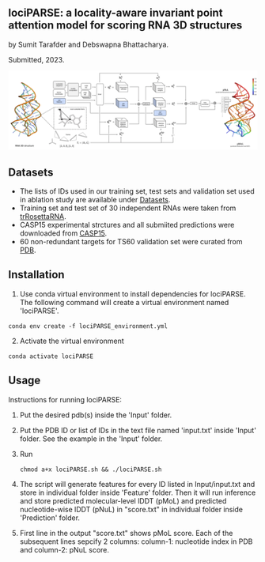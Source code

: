 ## lociPARSE: a locality-aware invariant point attention model for scoring RNA 3D structures

by Sumit Tarafder and Debswapna Bhattacharya.

Submitted, 2023.


![alt text](https://github.com/Bhattacharya-Lab/lociPARSE/blob/main/lociPARSE.png?raw=true)

## Datasets

- The lists of IDs used in our training set, test sets and validation set used in ablation study are available under [Datasets](https://github.com/Bhattacharya-Lab/lociPARSE/tree/main/Datasets).
- Training set and test set of 30 independent RNAs were taken from [trRosettaRNA](https://yanglab.qd.sdu.edu.cn/trRosettaRNA/benchmark/).
- CASP15 experimental strctures and all submiited predictions were downloaded from [CASP15](https://predictioncenter.org/download_area/CASP15/). 
- 60 non-redundant targets for TS60 validation set were curated from [PDB](https://www.rcsb.org).

## Installation

1. Use conda virtual environment to install dependencies for lociPARSE. The following command will create a virtual environment named 'lociPARSE'.

```
conda env create -f lociPARSE_environment.yml
```

2. Activate the virtual environment

```
conda activate lociPARSE
```

## Usage

Instructions for running lociPARSE:

1. Put the desired pdb(s) inside the 'Input' folder.

2. Put the PDB ID or list of IDs in the text file named 'input.txt' inside 'Input' folder. See the example in the 'Input' folder.

3. Run
   ```
   chmod a+x lociPARSE.sh && ./lociPARSE.sh
   ```

5. The script will generate features for every ID listed in Input/input.txt and store in individual folder inside 'Feature' folder. Then it will run inference and store predicted molecular-level lDDT (pMoL) and predicted nucleotide-wise lDDT (pNuL) in "score.txt" in individual folder inside 'Prediction' folder.

6. First line in the output "score.txt" shows pMoL score. Each of the subsequent lines sepcify 2 columns: column-1: nucleotide index in PDB and column-2: pNuL score.

